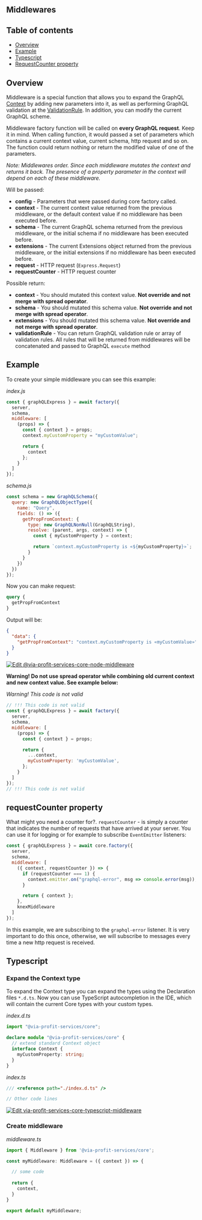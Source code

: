 ## Middlewares

## Table of contents

- [Overview](#overview)
- [Example](#example)
- [Typescript](#typescript)
- [RequestCounter property](#requestcounter-property)

## Overview

Middleware is a special function that allows you to expand the GraphQL [Context](./context.md) by adding new parameters into it, as well as performing GraphQL validation at the [ValidationRule](https://graphql.org/graphql-js/validation/). In addition, you can modify the current GraphQL scheme.

Middleware factory function will be called on **every GraphQL request**. Keep it in mind. When calling function, it would passed a set of parameters which contains a current context value, current schema, http request and so on. The function could return nothing or return the modified value of one of the parameters.

_Note: Middlewares order. Since each middleware mutates the context and returns it back. The presence of a property parameter in the context will depend on each of these middleware._

Will be passed:
  - **config** - Parameters that were passed during core factory called.
  - **context** - The current context value returned from the previous middleware, or the default context value if no middleware has been executed before.
  - **schema** - The current GraphQL schema returned from the previous middleware, or the initial schema if no middleware has been executed before.
  - **extensions** - The current Extensions object returned from the previous middleware, or the initial extensions if no middleware has been executed before.
  - **request** - HTTP request (`Express.Request`)
  - **requestCounter** - HTTP request counter

Possible return:
 - **context** - You should mutated this context value. **Not override and not merge with spread operator**.
 - **schema** - You should mutated this schema value. **Not override and not merge with spread operator**.
 - **extensions** - You should mutated this schema value. **Not override and not merge with spread operator**.
 - **validationRule** - You can return GraphQL validation rule or array of validation rules. All rules that will be returned from middlewares will be concatenated and passed to GraphQL `execute` method

## Example

To create your simple middleware you can see this example:

_index.js_

```js
const { graphQLExpress } = await factory({
  server,
  schema,
  middleware: [
    (props) => {
      const { context } = props;
      context.myCustomProperty = "myCustomValue";

      return {
        context
      };
    }
  ]
});
```

_schema.js_

```js
const schema = new GraphQLSchema({
  query: new GraphQLObjectType({
    name: "Query",
    fields: () => ({
      getPropFromContext: {
        type: new GraphQLNonNull(GraphQLString),
        resolve: (parent, args, context) => {
          const { myCustomProperty } = context;

          return `context.myCustomProperty is «${myCustomProperty}»`;
        }
      }
    })
  })
});
```

Now you can make request:

```graphql
query {
  getPropFromContext
}
```

Output will be:

```json
{
  "data": {
    "getPropFromContext": "context.myCustomProperty is «myCustomValue»"
  }
}
```

[![Edit @via-profit-services-core-node-middleware](https://codesandbox.io/static/img/play-codesandbox.svg)](https://codesandbox.io/s/via-profit-services-core-node-middleware-9g3we?fontsize=14&hidenavigation=1&theme=dark)




**Warning! Do not use spread operator while combining old current context and new context value. See example below:**

_Warning! This code is not valid_

```js
// !!! This code is not valid
const { graphQLExpress } = await factory({
  server,
  schema,
  middleware: [
    (props) => {
      const { context } = props;

      return {
        ...context,
        myCustomProperty: 'myCustomValue',
      };
    }
  ]
});
// !!! This code is not valid
```

## requestCounter property

What might you need a counter for?. `requestCounter` - is simply a counter that indicates the number of requests that have arrived at your server. You can use it for logging or for example to subscribe `EventEmitter` listeners:

```js
const { graphQLExpress } = await core.factory({
  server,
  schema,
  middleware: [
    ({ context, requestCounter }) => {
      if (requestCounter === 1) {
        context.emitter.on("graphql-error", msg => console.error(msg));
      }

      return { context };
    },
    knexMiddleware
  ]
});
```

In this example, we are subscribing to the `graphql-error` listener. It is very important to do this once, otherwise, we will subscribe to messages every time a new http request is received.

## Typescript

### Expand the Сontext type

To expand the Сontext type you can expand the types using the Declaration files `*.d.ts`.
Now you can use TypeScript autocompletion in the IDE, which will contain the current Core types with your custom types.

_index.d.ts_

```ts
import "@via-profit-services/core";

declare module "@via-profit-services/core" {
  // extend standard Context object
  interface Context {
    myCustomProperty: string;
  }
}
```

_index.ts_

```ts
/// <reference path="./index.d.ts" />

// Other code lines
```

[![Edit via-profit-services-core-typescript-middleware](https://codesandbox.io/static/img/play-codesandbox.svg)](https://codesandbox.io/s/via-profit-services-core-typescript-middleware-bz1nr?fontsize=14&hidenavigation=1&theme=dark)



### Create middleware

_middleware.ts_

```ts
import { Middleware } from '@via-profit-services/core';

const myMiddleware: Middleware = ({ context }) => {

  // some code
  
  return {
    context,
  }
}

export default myMiddleware;
```
